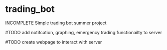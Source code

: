 # trading_bot
INCOMPLETE Simple trading bot summer project

#TODO add notifcation, graphing, emergency trading functionailty to server

#TODO create webpage to interact with server 
